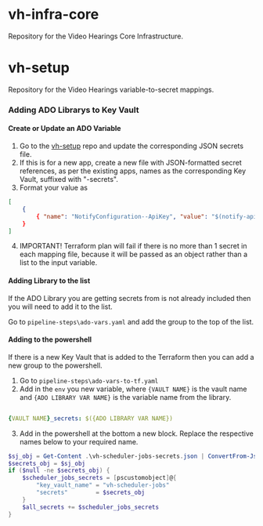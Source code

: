# vh-infra-core
Repository for the Video Hearings Core Infrastructure. 
# vh-setup
Repository for the Video Hearings variable-to-secret mappings.

### Adding ADO Librarys to Key Vault

#### Create or Update an ADO Variable

1. Go to the [vh-setup](https://github.com/hmcts/vh-setup/tree/main/keyvault-mapping) repo and update the corresponding JSON secrets file.
2. If this is for a new app, create a new file with JSON-formatted secret references, as per the existing apps, names as the corresponding Key Vault, suffixed with "-secrets".
3. Format your value as
```json
[
    {
        { "name": "NotifyConfiguration--ApiKey", "value": "$(notify-api-key)" }, # Key Vault Secret name, Key Vault Secret value
    }
]
```
4. IMPORTANT! Terraform plan will fail if there is no more than 1 secret in each mapping file, because it will be passed as an object rather than a list to the input variable.

#### Adding Library to the list

If the ADO Library you are getting secrets from is not already included then you will need to add it to the list.

Go to `pipeline-steps\ado-vars.yaml` and add the group to the top of the list.

#### Adding to the powershell

If there is a new Key Vault that is added to the Terraform then you can add a new group to the powershell.

1. Go to `pipeline-steps\ado-vars-to-tf.yaml`
2. Add in the `env` you new variable, where `{VAULT NAME}` is the vault name and `{ADO LIBRARY VAR NAME}` is the variable name from the library.

```yaml

{VAULT NAME}_secrets: $({ADO LIBRARY VAR NAME})
```
3. Add in the powershell at the bottom a new block. Replace the respective names below to your required name.

```powershell
$sj_obj = Get-Content .\vh-scheduler-jobs-secrets.json | ConvertFrom-Json
$secrets_obj = $sj_obj
if ($null -ne $secrets_obj) {
    $scheduler_jobs_secrets = [pscustomobject]@{
        "key_vault_name" = "vh-scheduler-jobs"
        "secrets"        = $secrets_obj
    }
    $all_secrets += $scheduler_jobs_secrets
}
```